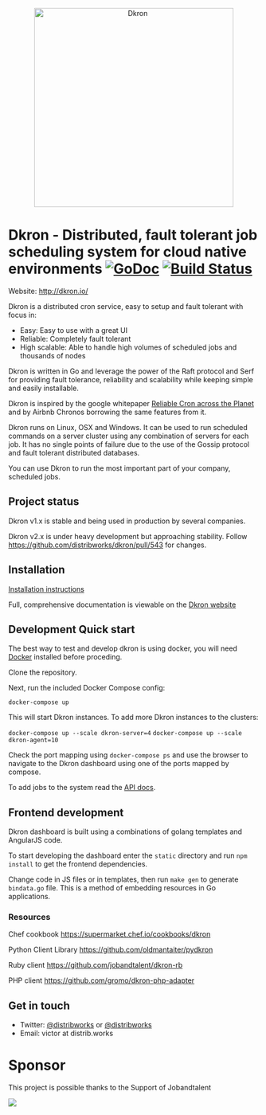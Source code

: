 <p align="center">
<img width="400" src="doc/images/DKRON_STICKER_OK_CMYK_RGB_CONV_300.png" alt="Dkron" title="Dkron" />
</p>

# Dkron - Distributed, fault tolerant job scheduling system for cloud native environments [![GoDoc](https://godoc.org/github.com/distribworks/dkron?status.svg)](https://godoc.org/github.com/distribworks/dkron) [![Build Status](https://travis-ci.org/distribworks/dkron.svg?branch=master)](https://travis-ci.org/distribworks/dkron)

Website: http://dkron.io/

Dkron is a distributed cron service, easy to setup and fault tolerant with focus in:

- Easy: Easy to use with a great UI
- Reliable: Completely fault tolerant
- High scalable: Able to handle high volumes of scheduled jobs and thousands of nodes

Dkron is written in Go and leverage the power of the Raft protocol and Serf for providing fault tolerance, reliability and scalability while keeping simple and easily installable.

Dkron is inspired by the google whitepaper [Reliable Cron across the Planet](https://queue.acm.org/detail.cfm?id=2745840) and by Airbnb Chronos borrowing the same features from it.

Dkron runs on Linux, OSX and Windows. It can be used to run scheduled commands on a server cluster using any combination of servers for each job. It has no single points of failure due to the use of the Gossip protocol and fault tolerant distributed databases.

You can use Dkron to run the most important part of your company, scheduled jobs.

## Project status

Dkron v1.x is stable and being used in production by several companies.

Dkron v2.x is under heavy development but approaching stability. Follow https://github.com/distribworks/dkron/pull/543 for changes.

## Installation

[Installation instructions](https://dkron.io/basics/installation/)

Full, comprehensive documentation is viewable on the [Dkron website](http://dkron.io)

## Development Quick start

The best way to test and develop dkron is using docker, you will need [Docker](https://www.docker.com/) installed before proceding.

Clone the repository.

Next, run the included Docker Compose config:

`docker-compose up`

This will start Dkron instances. To add more Dkron instances to the clusters:

`docker-compose up --scale dkron-server=4`
`docker-compose up --scale dkron-agent=10`

Check the port mapping using `docker-compose ps` and use the browser to navigate to the Dkron dashboard using one of the ports mapped by compose.

To add jobs to the system read the [API docs](https://dkron.io/api/).

## Frontend development

Dkron dashboard is built using a combinations of golang templates and AngularJS code.

To start developing the dashboard enter the `static` directory and run `npm install` to get the frontend dependencies.

Change code in JS files or in templates, then run `make gen` to generate `bindata.go` file. This is a method of embedding resources in Go applications.

### Resources

Chef cookbook
https://supermarket.chef.io/cookbooks/dkron

Python Client Library
https://github.com/oldmantaiter/pydkron

Ruby client
https://github.com/jobandtalent/dkron-rb

PHP client
https://github.com/gromo/dkron-php-adapter

## Get in touch

- Twitter: [@distribworks](https://twitter.com/distribworks) or [@distribworks](https://twitter.com/distribworks)
- Email: victor at distrib.works

# Sponsor

This project is possible thanks to the Support of Jobandtalent

![](https://upload.wikimedia.org/wikipedia/en/d/db/Jobandtalent_logo.jpg)

